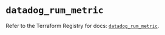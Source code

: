# `datadog_rum_metric`

Refer to the Terraform Registry for docs: [`datadog_rum_metric`](https://registry.terraform.io/providers/datadog/datadog/3.78.0/docs/resources/rum_metric).
